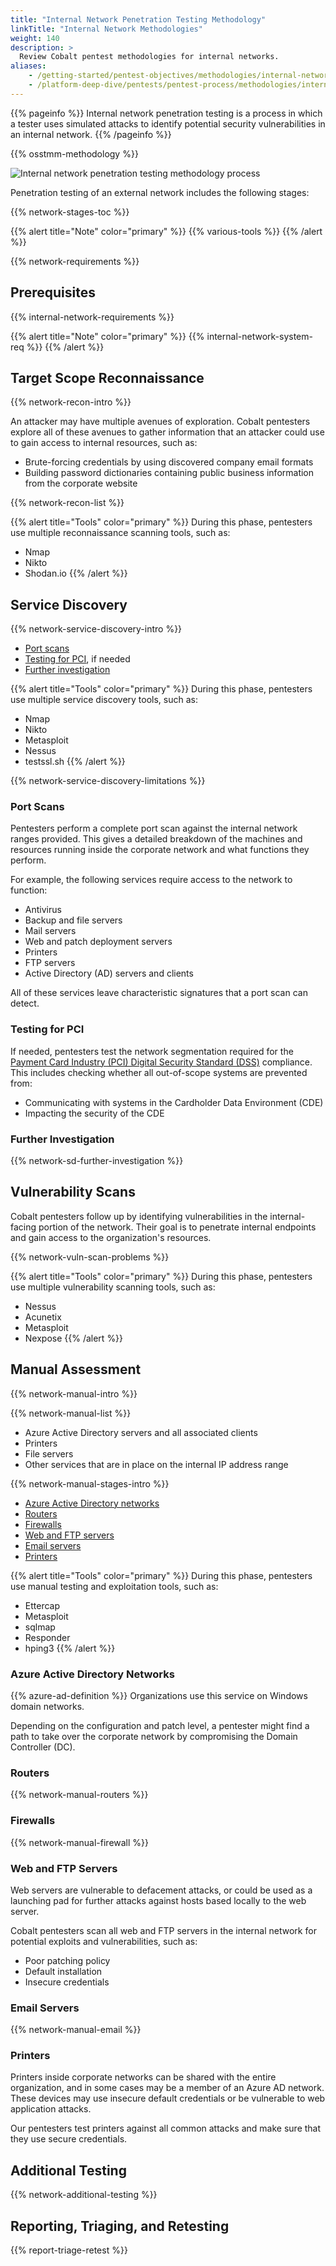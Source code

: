 ```yaml
---
title: "Internal Network Penetration Testing Methodology"
linkTitle: "Internal Network Methodologies"
weight: 140
description: >
  Review Cobalt pentest methodologies for internal networks.
aliases:
    - /getting-started/pentest-objectives/methodologies/internal-network/
    - /platform-deep-dive/pentests/pentest-process/methodologies/internal-network/
---
```


{{% pageinfo %}}
Internal network penetration testing is a process in which a tester uses simulated attacks to identify potential security vulnerabilities in an internal network.
{{% /pageinfo %}}

{{% osstmm-methodology %}}

![Internal network penetration testing methodology process](/methodologies/external-internal-network-pentest-methodology-process.png "Internal network penetration testing methodology process")

<!-- The diagrams for internal and external networks are identical, Aug 6, 2021. -->

Penetration testing of an external network includes the following stages:

{{% network-stages-toc %}}

{{% alert title="Note" color="primary" %}}
{{% various-tools %}}
{{% /alert %}}

{{% network-requirements %}}

## Prerequisites

{{% internal-network-requirements %}}

{{% alert title="Note" color="primary" %}}
{{% internal-network-system-req %}}
{{% /alert %}}

## Target Scope Reconnaissance

{{% network-recon-intro %}}

An attacker may have multiple avenues of exploration. Cobalt pentesters explore all of these avenues to gather information that an attacker could use to gain access to internal resources, such as:

- Brute-forcing credentials by using discovered company email formats
- Building password dictionaries containing public business information from the corporate website

{{% network-recon-list %}}

{{% alert title="Tools" color="primary" %}}
During this phase, pentesters use multiple reconnaissance scanning tools, such as:

- Nmap
- Nikto
- Shodan.io
{{% /alert %}}

## Service Discovery

{{% network-service-discovery-intro %}}

- [Port scans](#port-scans)
- [Testing for PCI](#testing-for-pci), if needed
- [Further investigation](#further-investigation)

{{% alert title="Tools" color="primary" %}}
During this phase, pentesters use multiple service discovery tools, such as:

- Nmap
- Nikto
- Metasploit
- Nessus
- testssl.sh
{{% /alert %}}

{{% network-service-discovery-limitations %}}

### Port Scans

Pentesters perform a complete port scan against the internal network ranges provided. This gives a detailed breakdown of the machines and resources running inside the corporate network and what functions they perform.

For example, the following services require access to the network to function:

- Antivirus
- Backup and file servers
- Mail servers
- Web and patch deployment servers
- Printers
- FTP servers
- Active Directory (AD) servers and clients

All of these services leave characteristic signatures that a port scan can detect.

### Testing for PCI

If needed, pentesters test the network segmentation required for the [Payment Card Industry (PCI) Digital Security Standard (DSS)](https://www.pcisecuritystandards.org/) compliance. This includes checking whether all out-of-scope systems are prevented from:

- Communicating with systems in the Cardholder Data Environment (CDE)
- Impacting the security of the CDE

### Further Investigation

{{% network-sd-further-investigation %}}

## Vulnerability Scans

Cobalt pentesters follow up by identifying vulnerabilities in the internal-facing portion of the network. Their goal is to penetrate internal endpoints and gain access to the organization's resources.

{{% network-vuln-scan-problems %}}

{{% alert title="Tools" color="primary" %}}
During this phase, pentesters use multiple vulnerability scanning tools, such as:

- Nessus
- Acunetix
- Metasploit
- Nexpose
{{% /alert %}}

## Manual Assessment

{{% network-manual-intro %}}

{{% network-manual-list %}}
- Azure Active Directory servers and all associated clients
- Printers
- File servers
- Other services that are in place on the internal IP address range

{{% network-manual-stages-intro %}}

- [Azure Active Directory networks](#azure-active-directory-networks)
- [Routers](#routers)
- [Firewalls](#firewalls)
- [Web and FTP servers](#web-and-ftp-servers)
- [Email servers](#email-servers)
- [Printers](#printers)

{{% alert title="Tools" color="primary" %}}
During this phase, pentesters use manual testing and exploitation tools, such as:

- Ettercap
- Metasploit
- sqlmap
- Responder
- hping3
{{% /alert %}}

### Azure Active Directory Networks

{{% azure-ad-definition %}} Organizations use this service on Windows domain networks.

Depending on the configuration and patch level, a pentester might find a path to take over the corporate network by compromising the Domain Controller (DC).

### Routers

{{% network-manual-routers %}}

### Firewalls

{{% network-manual-firewall %}}

### Web and FTP Servers

Web servers are vulnerable to defacement attacks, or could be used as a launching pad for further attacks against hosts based locally to the web server.

Cobalt pentesters scan all web and FTP servers in the internal network for potential exploits and vulnerabilities, such as:

- Poor patching policy
- Default installation
- Insecure credentials

### Email Servers

{{% network-manual-email %}}

### Printers

Printers inside corporate networks can be shared with the entire organization, and in some cases may be a member of an Azure AD network. These devices may use insecure default credentials or be vulnerable to web application attacks.

Our pentesters test printers against all common attacks and make sure that they use secure credentials.

## Additional Testing

{{% network-additional-testing %}}

## Reporting, Triaging, and Retesting

{{% report-triage-retest %}}
